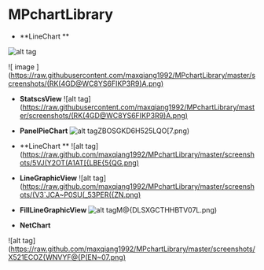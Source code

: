 # MPchartLibrary
 - **LineChart **
 
 ![alt tag](https://raw.github.com/maxqiang1992/MPchartLibrary/master/screenshots/line.png)
 
 ![ image ](https://raw.githubusercontent.com/maxqiang1992/MPchartLibrary/master/screenshots/(RK(4GD@WC8YS6FIKP3R9)A.png) 
 - **StatscsView**
 ![alt tag](https://raw.githubusercontent.com/maxqiang1992/MPchartLibrary/master/screenshots/(RK(4GD@WC8YS6FIKP3R9)A.png)
 - **PanelPieChart**
 ![alt tag](https://raw.github.com/PhilJay/MPchartLibrary/master/screenshots/Q[XS_)ZBOSGKD6H525LQO[7.png)

 - **LineChart **
 ![alt tag](https://raw.github.com/maxqiang1992/MPchartLibrary/master/screenshots/5VJ(Y2OT(A1AT[{LBE{5{QG.png)

 - **LineGraphicView**
 ![alt tag](https://raw.github.com/maxqiang1992/MPchartLibrary/master/screenshots/(V3`JCA~P0SU(_53PER({ZN.png)

 - **FillLineGraphicView**
 ![alt tag](https://raw.github.com/maxqiang1992/MPchartLibrary/master/screenshots/L7HW)M@{DLSXGCTHHBTV07L.png)

 - **NetChart**

 ![alt tag](https://raw.github.com/maxqiang1992/MPchartLibrary/master/screenshots/X521ECOZ{WNVYF@{P(EN~07.png)
